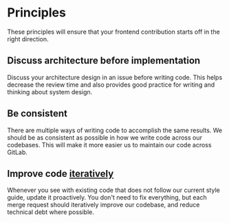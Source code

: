# Principles

These principles will ensure that your frontend contribution starts off in the right direction.

## Discuss architecture before implementation

Discuss your architecture design in an issue before writing code. This helps decrease the review time and also provides good practice for writing and thinking about system design.

## Be consistent

There are multiple ways of writing code to accomplish the same results. We should be as consistent as possible in how we write code across our codebases. This will make it more easier us to maintain our code across GitLab.

## Improve code [iteratively](https://about.gitlab.com/handbook/values/#iteration)

Whenever you see with existing code that does not follow our current style guide, update it proactively. You don't need to fix everything, but each merge request should iteratively improve our codebase, and reduce technical debt where possible.
